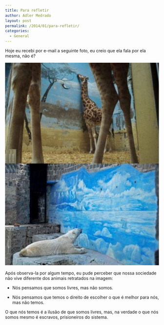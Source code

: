 ```yaml
---
title: Para refletir
author: Adler Medrado
layout: post
permalink: /2014/01/para-refletir/
categories:
  - General
---
```

Hoje eu recebi por e-mail a seguinte foto, eu creio que ela fala por ela mesma, não é?

<img src="/media/A34IBYE-2.jpg" alt="it-makes-me-sad" />

Após observa-la por algum tempo, eu pude perceber que nossa sociedade não
vive diferente dos animais retratados na imagem:

* Nós pensamos que somos livres, mas não somos.

* Nós pensamos que temos o direito de escolher o que é melhor para nós, mas não temos.

O que nós temos é a ilusão de que somos livres, mas, na verdade o que nós somos mesmo é escravos, prisioneiros do sistema.
